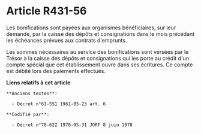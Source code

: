 # Article R431-56

Les bonifications sont payées aux organismes bénéficiaires, sur leur demande, par la caisse des dépôts et consignations dans
le mois précédant les échéances prévues aux contrats d'emprunts.

Les sommes nécessaires au service des bonifications sont versées par le Trésor à la caisse des dépôts et consignations qui
les porte au crédit d'un compte spécial que cet établissement ouvre dans ses écritures. Ce compte est débité lors des
paiements effectués.

**Liens relatifs à cet article**

	**Anciens textes**:

	  - Décret n°61-551 1961-05-23 art. 6

	**Codifié par**:

	  - Décret n°78-622 1978-05-31 JORF 8 juin 1978
